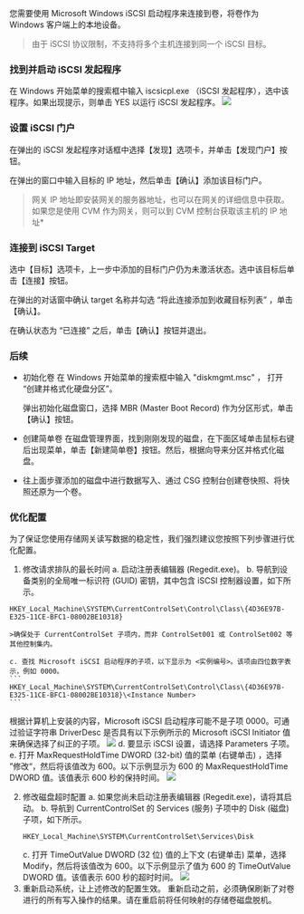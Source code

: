 
您需要使用 Microsoft Windows iSCSI 启动程序来连接到卷，将卷作为 Windows 客户端上的本地设备。

>由于 iSCSI 协议限制，不支持将多个主机连接到同一个 iSCSI 目标。

### 找到并启动 iSCSI 发起程序
在 Windows 开始菜单的搜索框中输入 iscsicpl.exe （iSCSI 发起程序），选中该程序。如果出现提示，则单击 YES 以运行 iSCSI 发起程序。
![](https://mc.qcloudimg.com/static/img/ae9a867a22344c46d54d06f8684942c2/image.png)


### 设置 iSCSI 门户
在弹出的 iSCSI 发起程序对话框中选择【发现】选项卡，并单击【发现门户】按钮。



在弹出的窗口中输入目标的 IP 地址，然后单击【确认】添加该目标门户。
>网关 IP 地址即安装网关的服务器地址，也可以在网关的详细信息中获取。如果您是使用 CVM 作为网关，则可以到 CVM 控制台获取该主机的 IP 地址*


### 连接到 iSCSI Target
选中【目标】选项卡，上一步中添加的目标门户仍为未激活状态。选中该目标后单击【连接】按钮。


在弹出的对话窗中确认 target 名称并勾选 “将此连接添加到收藏目标列表” ，单击【确认】。


在确认状态为 “已连接” 之后，单击【确认】按钮并退出。



### 后续
- 初始化卷
  在 Windows 开始菜单的搜索框中输入 "diskmgmt.msc" ， 打开 “创建并格式化硬盘分区”。
  
  弹出初始化磁盘窗口，选择 MBR (Master Boot Record) 作为分区形式，单击【确认】按钮。
  
- 创建简单卷
  在磁盘管理界面，找到刚刚发现的磁盘，在下面区域单击鼠标右键后出现菜单，单击【新建简单卷】按钮。然后，根据向导来分区并格式化磁盘。
  
- 往上面步骤添加的磁盘中进行数据写入、通过 CSG 控制台创建卷快照、将快照还原为一个卷。

### 优化配置
为了保证您使用存储网关读写数据的稳定性，我们强烈建议您按照下列步骤进行优化配置。

1. 修改请求排队的最长时间
	a.	启动注册表编辑器 (Regedit.exe)。
	b.	导航到设备类别的全局唯一标识符 (GUID) 密钥，其中包含 iSCSI 控制器设置，如下所示。
```
HKEY_Local_Machine\SYSTEM\CurrentControlSet\Control\Class\{4D36E97B-E325-11CE-BFC1-08002BE10318}
```

	>确保处于 CurrentControlSet 子项内，而非 ControlSet001 或 ControlSet002 等其他控制集内。
	
	c. 查找 Microsoft iSCSI 启动程序的子项，以下显示为 <实例编号>。该项由四位数字表示，例如 0000。
	```
	HKEY_Local_Machine\SYSTEM\CurrentControlSet\Control\Class\{4D36E97B-E325-11CE-BFC1-08002BE10318}\<Instance Number>
	```		
根据计算机上安装的内容，Microsoft iSCSI 启动程序可能不是子项 0000。可通过验证字符串 DriverDesc 是否具有以下示例所示的 Microsoft iSCSI Initiator 值来确保选择了纠正的子项。
![](https://mc.qcloudimg.com/static/img/344ceb4fedcb91867d2090a03d5466ed/iscsi-windows-registry-10.png)
	d. 要显示 iSCSI 设置，请选择 Parameters 子项。
	e. 打开 MaxRequestHoldTime DWORD (32-bit) 值的菜单 (右键单击) ，选择 ”修改“，然后将该值改为 600。以下示例显示为 600 的 MaxRequestHoldTime DWORD 值。该值表示 600 秒的保持时间。
![](https://mc.qcloudimg.com/static/img/d72cb08e6a9e92f61254f79a6d1b77f6/iscsi-windows-registry-20.png)
		

2. 修改磁盘超时配置
	a.	如果您尚未启动注册表编辑器 (Regedit.exe)，请将其启动。
	b.	导航到 CurrentControlSet 的 Services (服务) 子项中的 Disk (磁盘) 子项，如下所示。
	```
	HKEY_Local_Machine\SYSTEM\CurrentControlSet\Services\Disk
	```
	c. 打开 TimeOutValue DWORD (32 位) 值的上下文 (右键单击) 菜单，选择 Modify，然后将该值改为 600。以下示例显示了值为 600 的 TimeOutValue DWORD 值。该值表示 600 秒的超时时间。
![](https://mc.qcloudimg.com/static/img/e5c42772f04772539a99825c3d4fe72b/iscsi-windows-registry-30.png)
3. 重新启动系统，让上述修改的配置生效。
	重新启动之前，必须确保刷新了对卷进行的所有写入操作的结果。请在重启前将任何映射的存储卷磁盘脱机。


